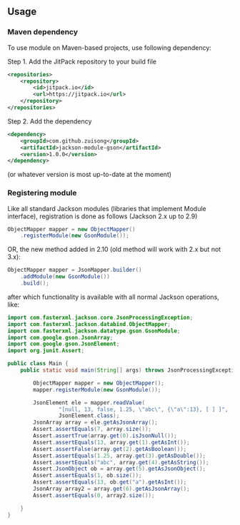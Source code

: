 ## Usage

### Maven dependency

To use module on Maven-based projects, use following dependency:

Step 1. Add the JitPack repository to your build file
```xml
<repositories>
    <repository>
        <id>jitpack.io</id>
        <url>https://jitpack.io</url>
    </repository>
</repositories>
```
Step 2. Add the dependency
```xml
<dependency>
    <groupId>com.github.zuisong</groupId>
    <artifactId>jackson-module-gson</artifactId>
    <version>1.0.0</version>
</dependency>
```

(or whatever version is most up-to-date at the moment)

### Registering module

Like all standard Jackson modules (libraries that implement Module interface), registration is done as follows (Jackson 2.x up to 2.9)

```java
ObjectMapper mapper = new ObjectMapper()
    .registerModule(new GsonModule());
```
OR, the new method added in 2.10 (old method will work with 2.x but not 3.x):

```java
ObjectMapper mapper = JsonMapper.builder()
    .addModule(new GsonModule())
    .build();
```

after which functionality is available with all normal Jackson operations, like:

```java
import com.fasterxml.jackson.core.JsonProcessingException;
import com.fasterxml.jackson.databind.ObjectMapper;
import com.fasterxml.jackson.datatype.gson.GsonModule;
import com.google.gson.JsonArray;
import com.google.gson.JsonElement;
import org.junit.Assert;

public class Main {
    public static void main(String[] args) throws JsonProcessingException {

        ObjectMapper mapper = new ObjectMapper();
        mapper.registerModule(new GsonModule());

        JsonElement ele = mapper.readValue(
                "[null, 13, false, 1.25, \"abc\", {\"a\":13}, [ ] ]",
                JsonElement.class);
        JsonArray array = ele.getAsJsonArray();
        Assert.assertEquals(7, array.size());
        Assert.assertTrue(array.get(0).isJsonNull());
        Assert.assertEquals(13, array.get(1).getAsInt());
        Assert.assertFalse(array.get(2).getAsBoolean());
        Assert.assertEquals(1.25, array.get(3).getAsDouble());
        Assert.assertEquals("abc", array.get(4).getAsString());
        Assert.JsonObject ob = array.get(5).getAsJsonObject();
        Assert.assertEquals(1, ob.size());
        Assert.assertEquals(13, ob.get("a").getAsInt());
        JsonArray array2 = array.get(6).getAsJsonArray();
        Assert.assertEquals(0, array2.size());

    }
}

  
```
